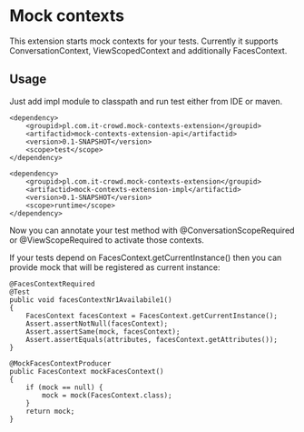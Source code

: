 Mock contexts
=============

This extension starts mock contexts for your tests. Currently it supports ConversationContext, ViewScopedContext and additionally FacesContext.

Usage
-----

Just add impl module to classpath and run test either from IDE or maven.

    <dependency>
        <groupid>pl.com.it-crowd.mock-contexts-extension</groupid>
        <artifactid>mock-contexts-extension-api</artifactid>
        <version>0.1-SNAPSHOT</version>
        <scope>test</scope>
    </dependency>

    <dependency>
        <groupid>pl.com.it-crowd.mock-contexts-extension</groupid>
        <artifactid>mock-contexts-extension-impl</artifactid>
        <version>0.1-SNAPSHOT</version>
        <scope>runtime</scope>
    </dependency>

Now you can annotate your test method with @ConversationScopeRequired or @ViewScopeRequired to activate those contexts.

If your tests depend on FacesContext.getCurrentInstance() then you can provide mock that will be registered as current instance:

    @FacesContextRequired
    @Test
    public void facesContextNr1Availabile1()
    {
        FacesContext facesContext = FacesContext.getCurrentInstance();
        Assert.assertNotNull(facesContext);
        Assert.assertSame(mock, facesContext);
        Assert.assertEquals(attributes, facesContext.getAttributes());
    }

    @MockFacesContextProducer
    public FacesContext mockFacesContext()
    {
        if (mock == null) {
            mock = mock(FacesContext.class);
        }
        return mock;
    }